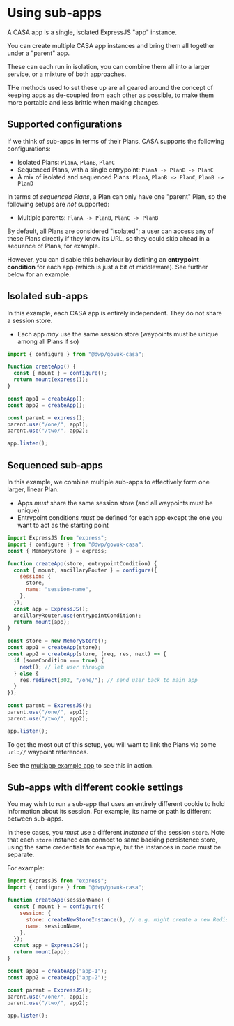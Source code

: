 # Using sub-apps

A CASA app is a single, isolated ExpressJS "app" instance.

You can create multiple CASA app instances and bring them all together under a "parent" app.

These can each run in isolation, you can combine them all into a larger service, or a mixture of both approaches.

THe methods used to set these up are all geared around the concept of keeping apps as de-coupled from each other as possible, to make them more portable and less brittle when making changes.

## Supported configurations

If we think of sub-apps in terms of their Plans, CASA supports the following configurations:

- Isolated Plans: `PlanA`, `PlanB`, `PlanC`
- Sequenced Plans, with a single entrypoint: `PlanA -> PlanB -> PlanC`
- A mix of isolated and sequenced Plans: `PlanA`, `PlanB -> PlanC`, `PlanB -> PlanD`

In terms of _sequenced Plans_, a Plan can only have one "parent" Plan, so the following setups are _not_ supported:

- Multiple parents: `PlanA -> PlanB`, `PlanC -> PlanB`

By default, all Plans are considered "isolated"; a user can access any of these Plans directly if they know its URL, so they could skip ahead in a sequence of Plans, for example.

However, you can disable this behaviour by defining an **entrypoint condition** for each app (which is just a bit of middleware). See further below for an example.

## Isolated sub-apps

In this example, each CASA app is entirely independent. They do not share a session store.

- Each app _may_ use the same session store (waypoints must be unique among all Plans if so)

```javascript
import { configure } from "@dwp/govuk-casa";

function createApp() {
  const { mount } = configure();
  return mount(express());
}

const app1 = createApp();
const app2 = createApp();

const parent = express();
parent.use("/one/", app1);
parent.use("/two/", app2);

app.listen();
```

## Sequenced sub-apps

In this example, we combine multiple aub-apps to effectively form one larger, linear Plan.

- Apps _must_ share the same session store (and all waypoints must be unique)
- Entrypoint conditions _must_ be defined for each app except the one you want to act as the starting point

```javascript
import ExpressJS from "express";
import { configure } from "@dwp/govuk-casa";
const { MemoryStore } = express;

function createApp(store, entrypointCondition) {
  const { mount, ancillaryRouter } = configure({
    session: {
      store,
      name: "session-name",
    },
  });
  const app = ExpressJS();
  ancillaryRouter.use(entrypointCondition);
  return mount(app);
}

const store = new MemoryStore();
const app1 = createApp(store);
const app2 = createApp(store, (req, res, next) => {
  if (someCondition === true) {
    next(); // let user through
  } else {
    res.redirect(302, "/one/"); // send user back to main app
  }
});

const parent = ExpressJS();
parent.use("/one/", app1);
parent.use("/two/", app2);

app.listen();
```

To get the most out of this setup, you will want to link the Plans via some `url://` waypoint references.

See the [multiapp example app](../../examples/multiapp/) to see this in action.

## Sub-apps with different cookie settings

You may wish to run a sub-app that uses an entirely different cookie to hold information about its session. For example, its name or path is different between sub-apps.

In these cases, you _must_ use a different _instance_ of the session `store`. Note that each `store` instance can connect to same backing persistence store, using the same credentials for example, but the instances in code must be separate.

For example:

```js
import ExpressJS from "express";
import { configure } from "@dwp/govuk-casa";

function createApp(sessionName) {
  const { mount } = configure({
    session: {
      store: createNewStoreInstance(), // e.g. might create a new RedisStore instance
      name: sessionName,
    },
  });
  const app = ExpressJS();
  return mount(app);
}

const app1 = createApp("app-1");
const app2 = createApp("app-2");

const parent = ExpressJS();
parent.use("/one/", app1);
parent.use("/two/", app2);

app.listen();
```
